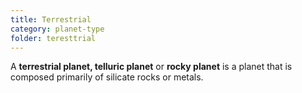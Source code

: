 ```yaml
---
title: Terrestrial
category: planet-type
folder: teresttrial
---
```


A **terrestrial planet, telluric planet** or **rocky planet** is a planet that is composed primarily of silicate rocks or metals.